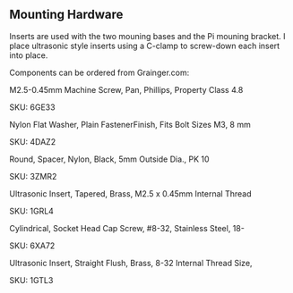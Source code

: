 ## Mounting Hardware

Inserts are used with the two mouning bases and the Pi mouning bracket. I place ultrasonic style inserts using a C-clamp to screw-down each insert into place.

Components can be ordered from Grainger.com:

M2.5-0.45mm Machine Screw, Pan, Phillips, Property Class 4.8

SKU: 6GE33

Nylon Flat Washer, Plain FastenerFinish, Fits Bolt Sizes M3, 8 mm

SKU: 4DAZ2

Round, Spacer, Nylon, Black, 5mm Outside Dia., PK 10

SKU: 3ZMR2

Ultrasonic Insert, Tapered, Brass, M2.5 x 0.45mm Internal Thread

SKU: 1GRL4

Cylindrical, Socket Head Cap Screw, #8-32, Stainless Steel, 18-

SKU: 6XA72

Ultrasonic Insert, Straight Flush, Brass, 8-32 Internal Thread Size,

SKU: 1GTL3

